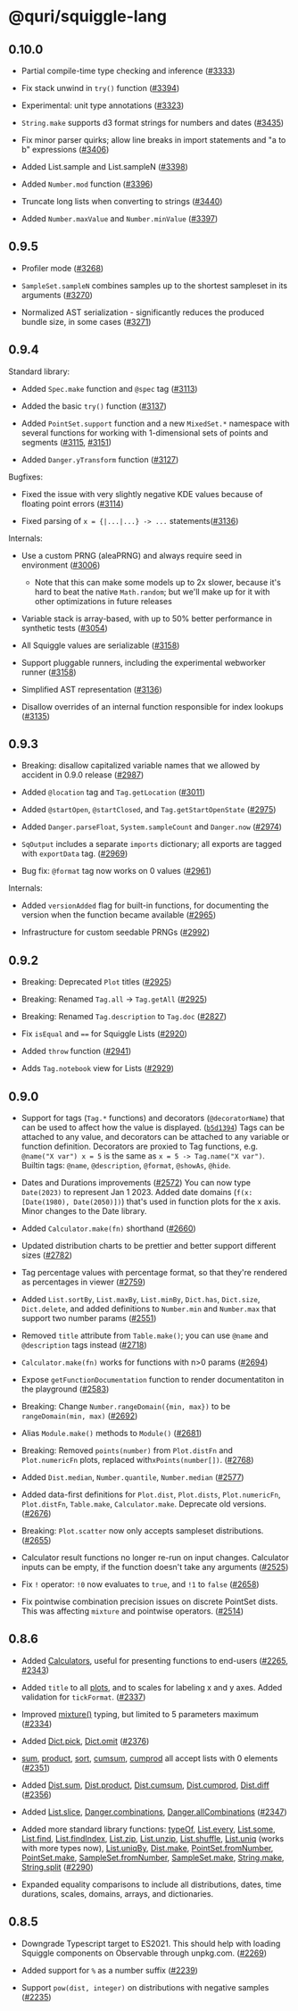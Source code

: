 # @quri/squiggle-lang

## 0.10.0

- Partial compile-time type checking and inference ([#3333](https://github.com/quantified-uncertainty/squiggle/pull/3333))

- Fix stack unwind in `try()` function ([#3394](https://github.com/quantified-uncertainty/squiggle/pull/3394))

- Experimental: unit type annotations ([#3323](https://github.com/quantified-uncertainty/squiggle/pull/3323))

- `String.make` supports d3 format strings for numbers and dates ([#3435](https://github.com/quantified-uncertainty/squiggle/pull/3435))

- Fix minor parser quirks; allow line breaks in import statements and "a to b" expressions ([#3406](https://github.com/quantified-uncertainty/squiggle/pull/3406))

* Added List.sample and List.sampleN ([#3398](https://github.com/quantified-uncertainty/squiggle/pull/3398))

* Added `Number.mod` function ([#3396](https://github.com/quantified-uncertainty/squiggle/pull/3396))

* Truncate long lists when converting to strings ([#3440](https://github.com/quantified-uncertainty/squiggle/pull/3440))

* Added `Number.maxValue` and `Number.minValue` ([#3397](https://github.com/quantified-uncertainty/squiggle/pull/3397))

## 0.9.5

- Profiler mode ([#3268](https://github.com/quantified-uncertainty/squiggle/pull/3268))

- `SampleSet.sampleN` combines samples up to the shortest sampleset in its arguments ([#3270](https://github.com/quantified-uncertainty/squiggle/pull/3270))

- Normalized AST serialization - significantly reduces the produced bundle size, in some cases ([#3271](https://github.com/quantified-uncertainty/squiggle/pull/3271))

## 0.9.4

Standard library:

- Added `Spec.make` function and `@spec` tag ([#3113](https://github.com/quantified-uncertainty/squiggle/pull/3113))

- Added the basic `try()` function ([#3137](https://github.com/quantified-uncertainty/squiggle/pull/3137))

- Added `PointSet.support` function and a new `MixedSet.*` namespace with several functions for working with 1-dimensional sets of points and segments ([#3115](https://github.com/quantified-uncertainty/squiggle/pull/3115), [#3151](https://github.com/quantified-uncertainty/squiggle/pull/3151))

- Added `Danger.yTransform` function ([#3127](https://github.com/quantified-uncertainty/squiggle/pull/3127))

Bugfixes:

- Fixed the issue with very slightly negative KDE values because of floating point errors ([#3114](https://github.com/quantified-uncertainty/squiggle/pull/3114))

- Fixed parsing of `x = {|...|...} -> ...` statements([#3136](https://github.com/quantified-uncertainty/squiggle/pull/3136))

Internals:

- Use a custom PRNG (aleaPRNG) and always require seed in environment ([#3006](https://github.com/quantified-uncertainty/squiggle/pull/3006))

  - Note that this can make some models up to 2x slower, because it's hard to beat the native `Math.random`; but we'll make up for it with other optimizations in future releases

- Variable stack is array-based, with up to 50% better performance in synthetic tests ([#3054](https://github.com/quantified-uncertainty/squiggle/pull/3054))

- All Squiggle values are serializable ([#3158](https://github.com/quantified-uncertainty/squiggle/pull/3158))

- Support pluggable runners, including the experimental webworker runner ([#3158](https://github.com/quantified-uncertainty/squiggle/pull/3158))

- Simplified AST representation ([#3136](https://github.com/quantified-uncertainty/squiggle/pull/3136))

- Disallow overrides of an internal function responsible for index lookups ([#3135](https://github.com/quantified-uncertainty/squiggle/pull/3135))

## 0.9.3

- Breaking: disallow capitalized variable names that we allowed by accident in 0.9.0 release ([#2987](https://github.com/quantified-uncertainty/squiggle/pull/2987))

- Added `@location` tag and `Tag.getLocation` ([#3011](https://github.com/quantified-uncertainty/squiggle/pull/3011))

- Added `@startOpen`, `@startClosed`, and `Tag.getStartOpenState` ([#2975](https://github.com/quantified-uncertainty/squiggle/pull/2975))

- Added `Danger.parseFloat`, `System.sampleCount` and `Danger.now` ([#2974](https://github.com/quantified-uncertainty/squiggle/pull/2974))

- `SqOutput` includes a separate `imports` dictionary; all exports are tagged with `exportData` tag. ([#2969](https://github.com/quantified-uncertainty/squiggle/pull/2969))

- Bug fix: `@format` tag now works on 0 values ([#2961](https://github.com/quantified-uncertainty/squiggle/pull/2961))

Internals:

- Added `versionAdded` flag for built-in functions, for documenting the version when the function became available ([#2965](https://github.com/quantified-uncertainty/squiggle/pull/2965))

- Infrastructure for custom seedable PRNGs ([#2992](https://github.com/quantified-uncertainty/squiggle/pull/2992))

## 0.9.2

- Breaking: Deprecated `Plot` titles ([#2925](https://github.com/quantified-uncertainty/squiggle/pull/2925))

- Breaking: Renamed `Tag.all` -> `Tag.getAll` ([#2925](https://github.com/quantified-uncertainty/squiggle/pull/2925))

- Breaking: Renamed `Tag.description` to `Tag.doc` ([#2827](https://github.com/quantified-uncertainty/squiggle/pull/2827))

- Fix `isEqual` and `==` for Squiggle Lists ([#2920](https://github.com/quantified-uncertainty/squiggle/pull/2920))

- Added `throw` function ([#2941](https://github.com/quantified-uncertainty/squiggle/pull/2941))

- Adds `Tag.notebook` view for Lists ([#2929](https://github.com/quantified-uncertainty/squiggle/pull/2929))

## 0.9.0

- Support for tags (`Tag.*` functions) and decorators (`@decoratorName`) that can be used to affect how the value is displayed. ([`b5d1394`](https://github.com/quantified-uncertainty/squiggle/commit/b5d139465c72a742b0ac319068d4acc1d7ab0e4d))
  Tags can be attached to any value, and decorators can be attached to any variable or function definition.
  Decorators are proxied to Tag functions, e.g. `@name("X var") x = 5` is the same as `x = 5 -> Tag.name("X var")`.
  Builtin tags: `@name`, `@description`, `@format`, `@showAs`, `@hide`.

* Dates and Durations improvements ([#2572](https://github.com/quantified-uncertainty/squiggle/pull/2572))
  You can now type `Date(2023)` to represent Jan 1 2023.
  Added date domains (`f(x: [Date(1980), Date(2050)])`) that's used in function plots for the x axis.
  Minor changes to the Date library.

* Added `Calculator.make(fn)` shorthand ([#2660](https://github.com/quantified-uncertainty/squiggle/pull/2660))

* Updated distribution charts to be prettier and better support different sizes ([#2782](https://github.com/quantified-uncertainty/squiggle/pull/2782))

* Tag percentage values with percentage format, so that they're rendered as percentages in viewer ([#2759](https://github.com/quantified-uncertainty/squiggle/pull/2759))

* Added `List.sortBy`, `List.maxBy`, `List.minBy`, `Dict.has`, `Dict.size`, `Dict.delete`, and added definitions to `Number.min` and `Number.max` that support two number params ([#2551](https://github.com/quantified-uncertainty/squiggle/pull/2551))

* Removed `title` attribute from `Table.make()`; you can use `@name` and `@description` tags instead ([#2718](https://github.com/quantified-uncertainty/squiggle/pull/2718))

* `Calculator.make(fn)` works for functions with n>0 params ([#2694](https://github.com/quantified-uncertainty/squiggle/pull/2694))

* Expose `getFunctionDocumentation` function to render documentatiton in the playground ([#2583](https://github.com/quantified-uncertainty/squiggle/pull/2583))

* Breaking: Change `Number.rangeDomain({min, max})` to be `rangeDomain(min, max)` ([#2692](https://github.com/quantified-uncertainty/squiggle/pull/2692))

* Alias `Module.make()` methods to `Module()` ([#2681](https://github.com/quantified-uncertainty/squiggle/pull/2681))

* Breaking: Removed `points(number)` from `Plot.distFn` and `Plot.numericFn` plots, replaced with`xPoints(number[])`. ([#2768](https://github.com/quantified-uncertainty/squiggle/pull/2768))

* Added `Dist.median`, `Number.quantile`, `Number.median` ([#2577](https://github.com/quantified-uncertainty/squiggle/pull/2577))

* Added data-first definitions for `Plot.dist`, `Plot.dists`, `Plot.numericFn`, `Plot.distFn`, `Table.make`, `Calculator.make`. Deprecate old versions. ([#2676](https://github.com/quantified-uncertainty/squiggle/pull/2676))

* Breaking: `Plot.scatter` now only accepts sampleset distributions. ([#2655](https://github.com/quantified-uncertainty/squiggle/pull/2655))

* Calculator result functions no longer re-run on input changes. Calculator inputs can be empty, if the function doesn't take any arguments ([#2525](https://github.com/quantified-uncertainty/squiggle/pull/2525))

* Fix `!` operator: `!0` now evaluates to `true`, and `!1` to `false` ([#2658](https://github.com/quantified-uncertainty/squiggle/pull/2658))

* Fix pointwise combination precision issues on discrete PointSet dists. This was affecting `mixture` and pointwise operators. ([#2514](https://github.com/quantified-uncertainty/squiggle/pull/2514))

## 0.8.6

- Added [Calculators](https://www.squiggle-language.com/docs/Api/Calculator), useful for presenting functions to end-users ([#2265](https://github.com/quantified-uncertainty/squiggle/pull/2265), [#2343](https://github.com/quantified-uncertainty/squiggle/pull/2343))

- Added `title` to all [plots](https://www.squiggle-language.com/docs/Api/Plot), and to scales for labeling x and y axes. Added validation for `tickFormat`. ([#2337](https://github.com/quantified-uncertainty/squiggle/pull/2337))

- Improved [mixture()](https://www.squiggle-language.com/docs/Api/Dist#mixture) typing, but limited to 5 parameters maximum ([#2334](https://github.com/quantified-uncertainty/squiggle/pull/2334))

- Added [Dict.pick](https://www.squiggle-language.com/docs/Api/Dictionary#pick), [Dict.omit](https://www.squiggle-language.com/docs/Api/Dictionary#omit) ([#2376](https://github.com/quantified-uncertainty/squiggle/pull/2376))

- [sum](https://www.squiggle-language.com/docs/Api/Number#sum), [product](https://www.squiggle-language.com/docs/Api/Number#product), [sort](https://www.squiggle-language.com/docs/Api/Number#sort), [cumsum](https://www.squiggle-language.com/docs/Api/Number#cumulative-sum), [cumprod](https://www.squiggle-language.com/docs/Api/Number#cumulative-product) all accept lists with 0 elements ([#2351](https://github.com/quantified-uncertainty/squiggle/pull/2351))

- Added [Dist.sum](https://www.squiggle-language.com/docs/Api/Dist#sum), [Dist.product](https://www.squiggle-language.com/docs/Api/Dist#product), [Dist.cumsum](https://www.squiggle-language.com/docs/Api/Dist#cumulative-sum), [Dist.cumprod](https://www.squiggle-language.com/docs/Api/Dist#cumulative-product), [Dist.diff](https://www.squiggle-language.com/docs/Api/Dist#diff) ([#2356](https://github.com/quantified-uncertainty/squiggle/pull/2356))

- Added [List.slice](https://www.squiggle-language.com/docs/Api/List#slice), [Danger.combinations](https://www.squiggle-language.com/docs/Api/Danger#combinations), [Danger.allCombinations](https://www.squiggle-language.com/docs/Api/Danger#allcombinations) ([#2347](https://github.com/quantified-uncertainty/squiggle/pull/2347))

- Added more standard library functions: [typeOf](https://www.squiggle-language.com/docs/Api/Builtin#typeof), [List.every](https://www.squiggle-language.com/docs/Api/List#every), [List.some](https://www.squiggle-language.com/docs/Api/List#some), [List.find](https://www.squiggle-language.com/docs/Api/List#find), [List.findIndex](https://www.squiggle-language.com/docs/Api/List#findindex), [List.zip](https://www.squiggle-language.com/docs/Api/List#zip), [List.unzip](https://www.squiggle-language.com/docs/Api/List#unzip), [List.shuffle](https://www.squiggle-language.com/docs/Api/List#shuffle), [List.uniq](https://www.squiggle-language.com/docs/Api/List#uniq) (works with more types now), [List.uniqBy](https://www.squiggle-language.com/docs/Api/List#uniqby), [Dist.make](https://www.squiggle-language.com/docs/Api/Dist#make), [PointSet.fromNumber](https://www.squiggle-language.com/docs/Api/DistPointSet#fromnumber), [PointSet.make](https://www.squiggle-language.com/docs/Api/DistPointSet#make), [SampleSet.fromNumber](https://www.squiggle-language.com/docs/Api/DistSampleSet#fromnumber), [SampleSet.make](https://www.squiggle-language.com/docs/Api/DistSampleSet#make), [String.make](https://www.squiggle-language.com/docs/Api/String#make), [String.split](https://www.squiggle-language.com/docs/Api/String#split) ([#2290](https://github.com/quantified-uncertainty/squiggle/pull/2290))

- Expanded equality comparisons to include all distributions, dates, time durations, scales, domains, arrays, and dictionaries.

## 0.8.5

- Downgrade Typescript target to ES2021. This should help with loading Squiggle components on Observable through unpkg.com. ([#2269](https://github.com/quantified-uncertainty/squiggle/pull/2269))

- Added support for `%` as a number suffix ([#2239](https://github.com/quantified-uncertainty/squiggle/pull/2239))

- Support `pow(dist, integer)` on distributions with negative samples ([#2235](https://github.com/quantified-uncertainty/squiggle/pull/2235))
